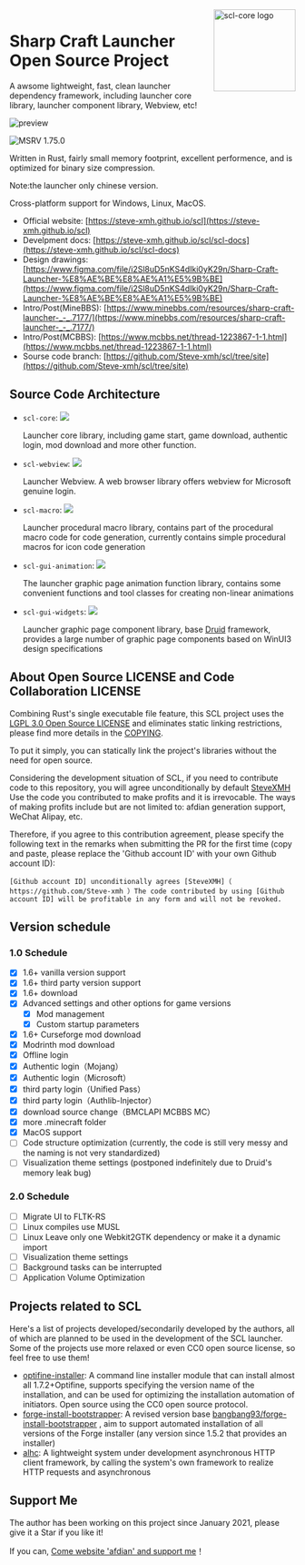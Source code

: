 <img src="./assets/logo.svg" alt="scl-core logo" width="144" align="right">
<div align="left">
    <h1>Sharp Craft Launcher Open Source Project</h1>
    <span>
        A awsome lightweight, fast, clean launcher dependency framework, including launcher core library, launcher component library, Webview, etc! 
    </span>
</div>

![preview](https://user-images.githubusercontent.com/39523898/208238006-900bd5fe-f9f7-42a9-b726-da829162fbed.png)

![MSRV 1.75.0](https://img.shields.io/badge/MSRV-1.75.0-orange)

Written in Rust, fairly small memory footprint, excellent performence, and is optimized for binary size compression.

Note:the launcher only chinese version.

Cross-platform support for Windows, Linux, MacOS.

- Official website: [https://steve-xmh.github.io/scl](https://steve-xmh.github.io/scl)
- Develpment docs: [https://steve-xmh.github.io/scl/scl-docs](https://steve-xmh.github.io/scl/scl-docs)
- Design drawings: [https://www.figma.com/file/i2Sl8uD5nKS4dIki0yK29n/Sharp-Craft-Launcher-%E8%AE%BE%E8%AE%A1%E5%9B%BE](https://www.figma.com/file/i2Sl8uD5nKS4dIki0yK29n/Sharp-Craft-Launcher-%E8%AE%BE%E8%AE%A1%E5%9B%BE)
- Intro/Post(MineBBS): [https://www.minebbs.com/resources/sharp-craft-launcher-_-_.7177/](https://www.minebbs.com/resources/sharp-craft-launcher-_-_.7177/)
- Intro/Post(MCBBS): [https://www.mcbbs.net/thread-1223867-1-1.html](https://www.mcbbs.net/thread-1223867-1-1.html)
- Sourse code branch: [https://github.com/Steve-xmh/scl/tree/site](https://github.com/Steve-xmh/scl/tree/site)

## Source Code Architecture

- `scl-core`: [![](https://img.shields.io/badge/docs-passing-green)](https://steve-xmh.github.io/scl/scl-doc/scl_core/index.html)

    Launcher core library, including game start, game download, authentic login, mod download and more other function.
- `scl-webview`: [![](https://img.shields.io/badge/docs-passing-green)](https://steve-xmh.github.io/scl/scl-doc/scl_webview/index.html)

    Launcher Webview. A web browser library offers webview for Microsoft genuine login.
- `scl-macro`: [![](https://img.shields.io/badge/docs-passing-green)](https://steve-xmh.github.io/scl/scl-doc/scl_macro/index.html)

    Launcher procedural macro library, contains part of the procedural macro code for code generation, currently contains simple procedural macros for icon code generation
- `scl-gui-animation`: [![](https://img.shields.io/badge/docs-passing-green)](https://steve-xmh.github.io/scl/scl-doc/scl_gui_animation/index.html)

    The launcher graphic page animation function library, contains some convenient functions and tool classes for creating non-linear animations
- `scl-gui-widgets`: [![](https://img.shields.io/badge/docs-passing-green)](https://steve-xmh.github.io/scl/scl-doc/scl_gui_widgets/index.html)

    Launcher graphic page component library, base [Druid](https://github.com/linebender/druid) framework, provides a large number of graphic page components based on WinUI3 design specifications

## About Open Source LICENSE and Code Collaboration LICENSE

Combining Rust's single executable file feature, this SCL project uses the [LGPL 3.0 Open Source LICENSE](./LICENSE)  and eliminates static linking restrictions, please find more details in the [COPYING](./COPYING).

To put it simply, you can statically link the project's libraries without the need for open source.

Considering the development situation of SCL, if you need to contribute code to this repository, you will agree unconditionally by default [SteveXMH](https://github.com/Steve-xmh) Use the code you contributed to make profits and it is irrevocable. The ways of making profits include but are not limited to: afdian generation support, WeChat Alipay, etc.

Therefore, if you agree to this contribution agreement, please specify the following text in the remarks when submitting the PR for the first time (copy and paste, please replace the 'Github account ID' with your own Github account ID):

```
[Github account ID] unconditionally agrees [SteveXMH]（ https://github.com/Steve-xmh ）The code contributed by using [Github account ID] will be profitable in any form and will not be revoked.
```

## Version schedule

### 1.0 Schedule

- [x] 1.6+ vanilla version support
- [x] 1.6+ third party version support
- [x] 1.6+ download
- [x] Advanced settings and other options for game versions
    - [x] Mod management
    - [x] Custom startup parameters
- [x] 1.6+ Curseforge mod download
- [x] Modrinth mod download
- [x] Offline login
- [x] Authentic login（Mojang）
- [x] Authentic login（Microsoft）
- [x] third party login（Unified Pass）
- [x] third party login（Authlib-Injector）
- [x] download source change（BMCLAPI MCBBS MC）
- [x] more .minecraft folder
- [x] MacOS support
- [ ] Code structure optimization (currently, the code is still very messy and the naming is not very standardized)
- [ ] Visualization theme settings (postponed indefinitely due to Druid's memory leak bug)

### 2.0 Schedule

- [ ] Migrate UI to FLTK-RS
- [ ] Linux compiles use MUSL 
- [ ] Linux Leave only one Webkit2GTK dependency or make it a dynamic import
- [ ] Visualization theme settings
- [ ] Background tasks can be interrupted
- [ ] Application Volume Optimization

## Projects related to SCL

Here's a list of projects developed/secondarily developed by the authors, all of which are planned to be used in the development of the SCL launcher. Some of the projects use more relaxed or even CC0 open source license, so feel free to use them!

- [optifine-installer](https://github.com/Steve-xmh/optifine-installer): A command line installer module that can install almost all 1.7.2+Optifine, supports specifying the version name of the installation, and can be used for optimizing the installation automation of initiators. Open source using the CC0 open source protocol.
- [forge-install-bootstrapper](https://github.com/Steve-xmh/forge-install-bootstrapper): A revised version base  [bangbang93/forge-install-bootstrapper](https://github.com/bangbang93/forge-install-bootstrapper) , aim to support automated installation of all versions of the Forge installer (any version since 1.5.2 that provides an installer)
- [alhc](https://github.com/Steve-xmh/alhc): A lightweight system under development asynchronous HTTP client framework, by calling the system's own framework to realize HTTP requests and asynchronous

## Support Me 

The author has been working on this project since January 2021, please give it a Star if you like it!

If you can, [Come website 'afdian' and support me](https://afdian.net/a/SteveXMH)！
